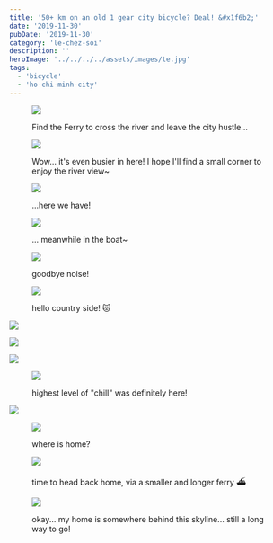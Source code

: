 ```yaml
---
title: '50+ km on an old 1 gear city bicycle? Deal! &#x1f6b2;'
date: '2019-11-30'
pubDate: '2019-11-30'
category: 'le-chez-soi'
description: ''
heroImage: '../../../../assets/images/te.jpg'
tags:
  - 'bicycle'
  - 'ho-chi-minh-city'
---
```


<figure>

![](http://malparty.fr/wp-content/uploads/2020/03/img_20191130_144928417516071780846689.jpg)

<figcaption>

Find the Ferry to cross the river and leave the city hustle...

</figcaption>

</figure>

<figure>

![](http://malparty.fr/wp-content/uploads/2020/03/img_20191130_1511133101131796354084418.jpg)

<figcaption>

Wow... it's even busier in here! I hope I'll find a small corner to enjoy the river view~

</figcaption>

</figure>

<figure>

![](http://malparty.fr/wp-content/uploads/2020/03/img_20191130_1513311658568663135023762.jpg)

<figcaption>

...here we have!

</figcaption>

</figure>

<figure>

![](http://malparty.fr/wp-content/uploads/2020/03/img_20191130_1515399159329537720304466.jpg)

<figcaption>

... meanwhile in the boat~

</figcaption>

</figure>

<figure>

![](http://malparty.fr/wp-content/uploads/2020/03/img_20191130_1518327818880842982459935.jpg)

<figcaption>

goodbye noise!

</figcaption>

</figure>

<figure>

![](http://malparty.fr/wp-content/uploads/2020/03/img_20191130_1526581929594936336203734.jpg)

<figcaption>

hello country side! 😻

</figcaption>

</figure>

![](http://malparty.fr/wp-content/uploads/2020/03/img_20191130_153138512286392799739437.jpg)

![](http://malparty.fr/wp-content/uploads/2020/03/img_20191130_1536318949068334384883986.jpg)

![](https://malparty.cluster010.ovh.net/wp-content/uploads/2020/03/img_20191130_1536498446949397941504893.jpg)

<figure>

![](http://malparty.fr/wp-content/uploads/2020/03/img_20191130_1603204069620717860190605.jpg)

<figcaption>

highest level of "chill" was definitely here!

</figcaption>

</figure>

![](http://malparty.fr/wp-content/uploads/2020/03/img_20191130_1609517750398311629691683.jpg)

<figure>

![](http://malparty.fr/wp-content/uploads/2020/03/img_20191130_1618461334609135363302827.jpg)

<figcaption>

where is home?

</figcaption>

</figure>

<figure>

![](http://malparty.fr/wp-content/uploads/2020/03/img_20191130_1635166919567927244095237.jpg)

<figcaption>

time to head back home, via a smaller and longer ferry ⛴️

</figcaption>

</figure>

<figure>

![](http://malparty.fr/wp-content/uploads/2020/03/img_20191130_1644395673185792924724006.jpg)

<figcaption>

okay... my home is somewhere behind this skyline... still a long way to go!

</figcaption>

</figure>
